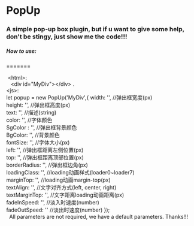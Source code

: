 # PopUp 

### A simple pop-up box plugin, but if u want to give some help, don't be stingy, just show me the code!!!

##### How to use:
=======

  \<html>: 
    <br>
    \<div id="MyDiv">\</div> .
    <br>
  \<js>:
    <br>
    let popup = new PopUp('MyDiv',{
	width: '', //弹出框宽度(px)
    <br>
        height: '', //弹出框高度(px)
    <br>
        text: '', //描述(string)
    <br>
        color: '', //字体颜色
    <br>
        SgColor : '', //弹出框背景颜色
    <br>
        BgColor: '', //背景颜色
    <br>
        fontSize: '',	//字体大小(px)
    <br>
        left: '', //弹出框距离左侧位置(px)
    <br>
        top: '',	//弹出框距离顶部位置(px)
    <br>
        borderRadius: '', //弹出框边角(px)
    <br>
        loadingClass: '', //loading动画样式(loader0~loader7)
    <br>
        marginTop: '', //loading动画margin-top(px)
    <br>
        textAlign: '', //文字对齐方式(left, center, right)
    <br>
        textMarginTop: '', //文字距离loading动画距离(px)
    <br>
        fadeInSpeed: '',	//淡入时速度(number)
    <br>
        fadeOutSpeed: ''	//淡出时速度(number)
    });
    <br>
    All parameters are not required, we have a default parameters.
    Thanks!!!
